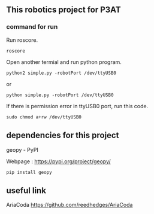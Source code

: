 ## This robotics project for P3AT

### command for run
Run roscore.
```
roscore
```
Open another termial and run python program.
```
python2 simple.py -robotPort /dev/ttyUSB0
```
or
```
python simple.py -robotPort /dev/ttyUSB0
```

If there is permission error in ttyUSB0 port, run this code.
```
sudo chmod a+rw /dev/ttyUSB0
```

## dependencies for this project

geopy - PyPI

Webpage : https://pypi.org/project/geopy/
```
pip install geopy
```

## useful link
AriaCoda
https://github.com/reedhedges/AriaCoda
